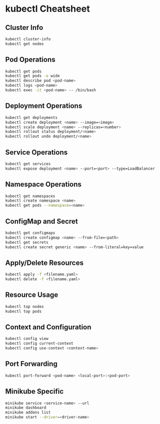# kubectl Cheatsheet

## Cluster Info
```bash
kubectl cluster-info
kubectl get nodes
```

## Pod Operations
```bash
kubectl get pods
kubectl get pods -o wide
kubectl describe pod <pod-name>
kubectl logs <pod-name>
kubectl exec -it <pod-name> -- /bin/bash
```

## Deployment Operations
```bash
kubectl get deployments
kubectl create deployment <name> --image=<image>
kubectl scale deployment <name> --replicas=<number>
kubectl rollout status deployment/<name>
kubectl rollout undo deployment/<name>
```

## Service Operations
```bash
kubectl get services
kubectl expose deployment <name> --port=<port> --type=LoadBalancer
```

## Namespace Operations
```bash
kubectl get namespaces
kubectl create namespace <name>
kubectl get pods --namespace=<name>
```

## ConfigMap and Secret
```bash
kubectl get configmaps
kubectl create configmap <name> --from-file=<path>
kubectl get secrets
kubectl create secret generic <name> --from-literal=key=value
```

## Apply/Delete Resources
```bash
kubectl apply -f <filename.yaml>
kubectl delete -f <filename.yaml>
```

## Resource Usage
```bash
kubectl top nodes
kubectl top pods
```

## Context and Configuration
```bash
kubectl config view
kubectl config current-context
kubectl config use-context <context-name>
```

## Port Forwarding
```bash
kubectl port-forward <pod-name> <local-port>:<pod-port>
```

## Minikube Specific
```bash
minikube service <service-name> --url
minikube dashboard
minikube addons list
minikube start --driver=<driver-name>
```

